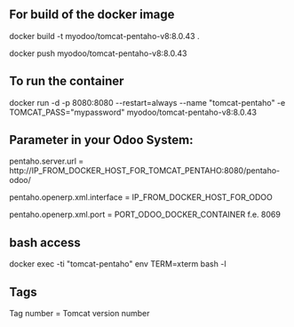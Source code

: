 ## For build of the docker image
docker build -t myodoo/tomcat-pentaho-v8:8.0.43 .

docker push myodoo/tomcat-pentaho-v8:8.0.43

## To run the container
docker run -d -p 8080:8080 --restart=always --name "tomcat-pentaho" -e TOMCAT_PASS="mypassword" myodoo/tomcat-pentaho-v8:8.0.43

## Parameter in your Odoo System:
pentaho.server.url = http://IP_FROM_DOCKER_HOST_FOR_TOMCAT_PENTAHO:8080/pentaho-odoo/

pentaho.openerp.xml.interface = IP_FROM_DOCKER_HOST_FOR_ODOO

pentaho.openerp.xml.port = PORT_ODOO_DOCKER_CONTAINER f.e. 8069

## bash access
docker exec -ti "tomcat-pentaho"  env TERM=xterm bash -l

## Tags
Tag number = Tomcat version number